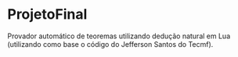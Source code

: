 # ProjetoFinal
Provador automático de teoremas utilizando dedução natural em Lua (utilizando como base o código do Jefferson Santos do Tecmf).
